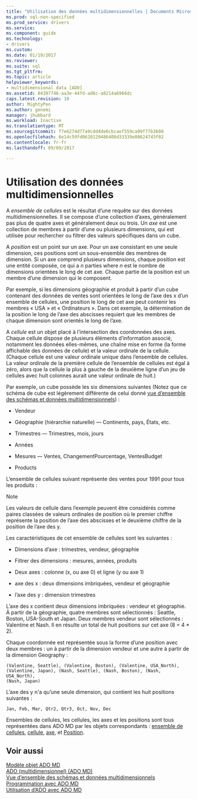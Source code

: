 ```yaml
---
title: "Utilisation des données multidimensionnelles | Documents Microsoft"
ms.prod: sql-non-specified
ms.prod_service: drivers
ms.service: 
ms.component: guide
ms.technology:
- drivers
ms.custom: 
ms.date: 01/19/2017
ms.reviewer: 
ms.suite: sql
ms.tgt_pltfrm: 
ms.topic: article
helpviewer_keywords:
- multidimensional data [ADO]
ms.assetid: 84387746-aa3e-44fd-ad6c-a8214a6966dc
caps.latest.revision: 10
author: MightyPen
ms.author: genemi
manager: jhubbard
ms.workload: Inactive
ms.translationtype: MT
ms.sourcegitcommit: f7e6274d77a9cdd4de6cbcaef559ca99f77b3608
ms.openlocfilehash: 6e14c59fd0620129486408d33339e80624743f02
ms.contentlocale: fr-fr
ms.lasthandoff: 09/09/2017

---
```

# <a name="working-with-multidimensional-data"></a>Utilisation des données multidimensionnelles
A *ensemble de cellules* est le résultat d’une requête sur des données multidimensionnelles. Il se compose d’une collection d’axes, généralement pas plus de quatre axes et généralement deux ou trois. Un *axe* est une collection de membres à partir d’une ou plusieurs dimensions, qui est utilisée pour rechercher ou filtrer des valeurs spécifiques dans un cube.  
  
 A *position* est un point sur un axe. Pour un axe consistant en une seule dimension, ces positions sont un sous-ensemble des membres de dimension. Si un axe comprend plusieurs dimensions, chaque position est une entité composée, ce qui a  *n*  parties where  *n*  est le nombre de dimensions orientées le long de cet axe. Chaque partie de la position est un membre d’une dimension qui le composent.  
  
 Par exemple, si les dimensions géographie et produit à partir d’un cube contenant des données de ventes sont orientées le long de l’axe des x d’un ensemble de cellules, une position le long de cet axe peut contenir les membres « USA » et « Ordinateurs ». Dans cet exemple, la détermination de la position le long de l’axe des abscisses requiert que les membres de chaque dimension sont orientés le long de l’axe.  
  
 A *cellule* est un objet placé à l’intersection des coordonnées des axes. Chaque cellule dispose de plusieurs éléments d’information associé, notamment les données elles-mêmes, une chaîne mise en forme (la forme affichable des données de cellule) et la valeur ordinale de la cellule. (Chaque cellule est une valeur ordinale unique dans l’ensemble de cellules. La valeur ordinale de la première cellule de l’ensemble de cellules est égal à zéro, alors que la cellule la plus à gauche de la deuxième ligne d’un jeu de cellules avec huit colonnes aurait une valeur ordinale de huit.)  
  
 Par exemple, un cube possède les six dimensions suivantes (Notez que ce schéma de cube est légèrement différente de celui donné [vue d’ensemble des schémas et données multidimensionnels](../../../ado/guide/multidimensional/overview-of-multidimensional-schemas-and-data.md)) :  
  
-   Vendeur  
  
-   Géographie (hiérarchie naturelle) — Continents, pays, États, etc.  
  
-   Trimestres — Trimestres, mois, jours  
  
-   Années  
  
-   Mesures — Ventes, ChangementPourcentage, VentesBudget  
  
-   Products  
  
 L’ensemble de cellules suivant représente des ventes pour 1991 pour tous les produits :  
  
> [!NOTE]
>  Les valeurs de cellule dans l’exemple peuvent être considérés comme paires classées de valeurs ordinales de position où le premier chiffre représente la position de l’axe des abscisses et le deuxième chiffre de la position de l’axe des y.  
  
 Les caractéristiques de cet ensemble de cellules sont les suivantes :  
  
-   Dimensions d’axe : trimestres, vendeur, géographie  
  
-   Filtrer des dimensions : mesures, années, produits  
  
-   Deux axes : colonne (x, ou axe 0) et ligne (y ou axe 1)  
  
-   axe des x : deux dimensions imbriquées, vendeur et géographie  
  
-   l’axe des y : dimension trimestres  
  
 L’axe des x contient deux dimensions imbriquées : vendeur et géographie. À partir de la géographie, quatre membres sont sélectionnés : Seattle, Boston, USA-South et Japan. Deux membres vendeur sont sélectionnés : Valentine et Nash. Il en résulte un total de huit positions sur cet axe (8 = 4 * 2).  
  
 Chaque coordonnée est représentée sous la forme d’une position avec deux membres : un à partir de la dimension vendeur et une autre à partir de la dimension Geography :  
  
```  
(Valentine, Seattle), (Valentine, Boston), (Valentine, USA_North),  
(Valentine, Japan), (Nash, Seattle), (Nash, Boston), (Nash, USA_North),  
(Nash, Japan)  
```  
  
 L’axe des y n'a qu’une seule dimension, qui contient les huit positions suivantes :  
  
```  
Jan, Feb, Mar, Qtr2, Qtr3, Oct, Nov, Dec  
```  
  
 Ensembles de cellules, les cellules, les axes et les positions sont tous représentées dans ADO MD par les objets correspondants : [ensemble de cellules](../../../ado/reference/ado-md-api/cellset-object-ado-md.md), [cellule](../../../ado/reference/ado-md-api/cell-object-ado-md.md), [axe](../../../ado/reference/ado-md-api/axis-object-ado-md.md), et [Position](../../../ado/reference/ado-md-api/position-object-ado-md.md).  
  
## <a name="see-also"></a>Voir aussi  
 [Modèle objet ADO MD](../../../ado/reference/ado-md-api/ado-md-object-model.md)   
 [ADO (multidimensionnel) (ADO MD)](../../../ado/guide/multidimensional/ado-multidimensional-ado-md.md)   
 [Vue d’ensemble des schémas et données multidimensionnels](../../../ado/guide/multidimensional/overview-of-multidimensional-schemas-and-data.md)   
 [Programmation avec ADO MD](../../../ado/guide/multidimensional/programming-with-ado-md.md)   
 [Utilisation d’ADO avec ADO MD](../../../ado/guide/multidimensional/using-ado-with-ado-md.md)

